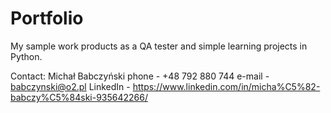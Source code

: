 # Portfolio

My sample work products  as a QA tester and simple learning projects in Python.

Contact:
Michał Babczyński
phone - +48 792 880 744
e-mail - babczynski@o2.pl
LinkedIn - https://www.linkedin.com/in/micha%C5%82-babczy%C5%84ski-935642266/
